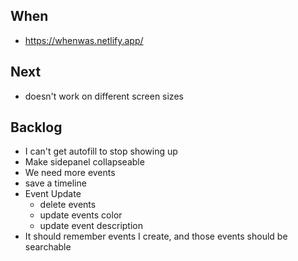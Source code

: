 ## When

- https://whenwas.netlify.app/

## Next

- doesn't work on different screen sizes

## Backlog

- I can't get autofill to stop showing up
- Make sidepanel collapseable
- We need more events
- save a timeline
- Event Update
  - delete events
  - update events color
  - update event description
- It should remember events I create, and those events should be searchable
